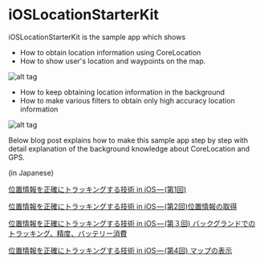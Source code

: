 # iOSLocationStarterKit

iOSLocationStarterKit is the sample app which shows 

- How to obtain location information using CoreLocation
- How to show user's location and waypoints on the map.


![alt tag](https://cdn-images-1.medium.com/max/1600/1*MFU3UPVEywnkRYPwmenT_A.png)


- How to keep obtaining location information in the background 
- How to make various filters to obtain only high accuracy location information



![alt tag](https://cdn-images-1.medium.com/max/1600/1*D_iP8-XTxNMQkYdwLNbh0g.png)


Below blog post explains how to make this sample app step by step with detail explanation of the background knowledge about CoreLocation and GPS.


(in Japanese)

[位置情報を正確にトラッキングする技術 in iOS — (第1回)](https://medium.com/%E3%83%AD%E3%82%B1%E3%83%BC%E3%82%B7%E3%83%A7%E3%83%B3-tech-%E3%83%8E%E3%83%BC%E3%83%88/tracking-location-in-ios-vol-1-%E3%81%AF%E3%81%98%E3%82%81%E3%81%AB-358dd5642c8f#.71sa797jv)

[位置情報を正確にトラッキングする技術 in iOS — (第2回)位置情報の取得](https://medium.com/@mizutory/tracking-location-in-ios-vol-2-%E4%BD%8D%E7%BD%AE%E6%83%85%E5%A0%B1%E3%81%AE%E5%8F%96%E5%BE%97-c68c47548134#.ld4stm7et)

[位置情報を正確にトラッキングする技術 in iOS — (第３回) バックグランドでのトラッキング、精度、バッテリー消費](https://medium.com/@mizutory/%E4%BD%8D%E7%BD%AE%E6%83%85%E5%A0%B1%E3%82%92%E6%AD%A3%E7%A2%BA%E3%81%AB%E3%83%88%E3%83%A9%E3%83%83%E3%82%AD%E3%83%B3%E3%82%B0%E3%81%99%E3%82%8B%E6%8A%80%E8%A1%93-in-ios-%E7%AC%AC%EF%BC%93%E5%9B%9E-%E3%83%90%E3%83%83%E3%82%AF%E3%82%B0%E3%83%A9%E3%83%B3%E3%83%89%E3%81%AE%E3%81%A7%E3%83%88%E3%83%A9%E3%83%83%E3%82%AD%E3%83%B3%E3%82%B0-%E7%B2%BE%E5%BA%A6-%E3%83%90%E3%83%83%E3%83%86%E3%83%AA%E3%83%BC%E6%B6%88%E8%B2%BB-a49c3cdb4a5a#.nr7o9ooik)

[位置情報を正確にトラッキングする技術 in iOS — (第4回) マップの表示](https://medium.com/@mizutory/%E4%BD%8D%E7%BD%AE%E6%83%85%E5%A0%B1%E3%82%92%E6%AD%A3%E7%A2%BA%E3%81%AB%E3%83%88%E3%83%A9%E3%83%83%E3%82%AD%E3%83%B3%E3%82%B0%E3%81%99%E3%82%8B%E6%8A%80%E8%A1%93-in-ios-%E7%AC%AC4%E5%9B%9E-%E3%83%9E%E3%83%83%E3%83%97%E3%81%AE%E8%A1%A8%E7%A4%BA-c8947a98994f#.32zkc5uie)

